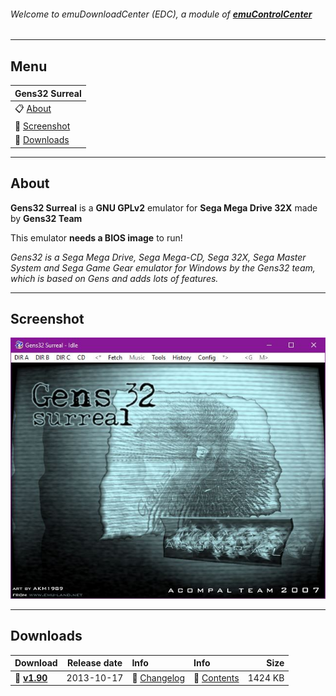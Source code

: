 ###### Welcome to emuDownloadCenter (EDC), a module of [**emuControlCenter**](https://github.com/PhoenixInteractiveNL/emuControlCenter/wiki)
***
## Menu
| **Gens32 Surreal** |
|:---------|
| :clipboard: [About](#about) |
| :sunrise: [Screenshot](#screenshot) |
| :floppy_disk: [Downloads](#downloads) |
***
## About
**Gens32 Surreal** is a **GNU GPLv2** emulator for **Sega Mega Drive 32X** made by **Gens32 Team**

This emulator **needs a BIOS image** to run!

_Gens32 is a Sega Mega Drive, Sega Mega-CD, Sega 32X, Sega Master System and Sega Game Gear emulator for Windows by the Gens32 team, which is based on Gens and adds lots of features._
***
## Screenshot
![](https://raw.githubusercontent.com/PhoenixInteractiveNL/edc-masterhook/master/downloadhooks/gens32/gens32_screen.jpg)
***
## Downloads
| Download | Release date  | Info       | Info       | Size       |
|:---------|:-------------:|:-----------|:-----------|-----------:|
| :floppy_disk: [**v1.90**](https://github.com/PhoenixInteractiveNL/edc-repo0001/raw/master/gens32/1.90.7z) | 2013-10-17 | :page_facing_up: [Changelog](https://github.com/PhoenixInteractiveNL/edc-repo0001/blob/master/gens32/1.90_changelog.txt) | :mag_right: [Contents](https://github.com/PhoenixInteractiveNL/edc-repo0001/blob/master/gens32/1.90_contents.txt) | 1424 KB |
